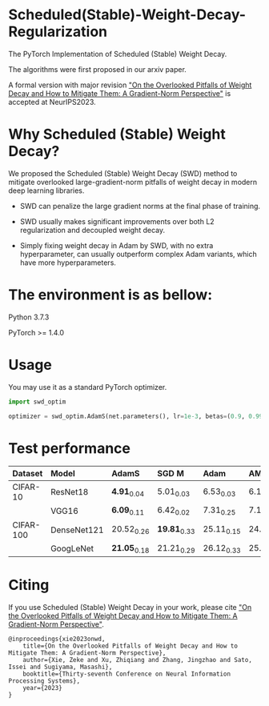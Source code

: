 # Scheduled(Stable)-Weight-Decay-Regularization

The PyTorch Implementation of Scheduled (Stable) Weight Decay.

The algorithms were first proposed in our arxiv paper.

A formal version with major revision ["On the Overlooked Pitfalls of Weight Decay and How to Mitigate Them: A Gradient-Norm Perspective"](https://openreview.net/pdf?id=vnGcubtzR1) is accepted at NeurIPS2023.


# Why Scheduled (Stable) Weight Decay?

We proposed the Scheduled (Stable) Weight Decay (SWD) method to mitigate overlooked large-gradient-norm pitfalls of weight decay in modern deep learning libraries.

- SWD can penalize the large gradient norms at the final phase of training.

- SWD usually makes significant improvements over both L2 regularization and decoupled weight decay.

- Simply fixing weight decay in Adam by SWD, with no extra hyperparameter, can usually outperform complex Adam variants, which have more hyperparameters.



# The environment is as bellow:

Python 3.7.3 

PyTorch >= 1.4.0


# Usage

You may use it as a standard PyTorch optimizer.

```python
import swd_optim

optimizer = swd_optim.AdamS(net.parameters(), lr=1e-3, betas=(0.9, 0.999), eps=1e-08, weight_decay=5e-4, amsgrad=False)
```
# Test performance



| Dataset   | Model       | AdamS                     | SGD M                | Adam                 | AMSGrad              | AdamW                | AdaBound             | Padam                | Yogi                 | RAdam                |
|:----------|:------------|:---------------------|:---------------------|:---------------------|:---------------------|:---------------------|:---------------------|:---------------------|:---------------------|:---------------------|
| CIFAR-10  | ResNet18    | **4.91**<sub>0.04</sub>  | 5.01<sub>0.03</sub>  | 6.53<sub>0.03</sub>  | 6.16<sub>0.18</sub>  | 5.08<sub>0.07</sub>  | 5.65<sub>0.08</sub>  | 5.12<sub>0.04</sub>  | 5.87<sub>0.12</sub>  | 6.01<sub>0.10</sub>  |
|           | VGG16       | **6.09**<sub>0.11</sub>  | 6.42<sub>0.02</sub>  | 7.31<sub>0.25</sub>  | 7.14<sub>0.14</sub>  | 6.48<sub>0.13</sub>  | 6.76<sub>0.12</sub>  | 6.15<sub>0.06</sub>  | 6.90<sub>0.22</sub>  | 6.56<sub>0.04</sub>  |
| CIFAR-100 | DenseNet121 | 20.52<sub>0.26</sub> | **19.81**<sub>0.33</sub> | 25.11<sub>0.15</sub> | 24.43<sub>0.09</sub> | 21.55<sub>0.14</sub> | 22.69<sub>0.15</sub> | 21.10<sub>0.23</sub> | 22.15<sub>0.36</sub> | 22.27<sub>0.22</sub> |
|           | GoogLeNet   | **21.05**<sub>0.18</sub> | 21.21<sub>0.29</sub> | 26.12<sub>0.33</sub> | 25.53<sub>0.17</sub> | 21.29<sub>0.17</sub> | 23.18<sub>0.31</sub> | 21.82<sub>0.17</sub> | 24.24<sub>0.16</sub> | 22.23<sub>0.15</sub> |

# Citing

If you use Scheduled (Stable) Weight Decay in your work, please cite ["On the Overlooked Pitfalls of Weight Decay and How to Mitigate Them: A Gradient-Norm Perspective"](https://openreview.net/pdf?id=vnGcubtzR1).

```
@inproceedings{xie2023onwd,
    title={On the Overlooked Pitfalls of Weight Decay and How to Mitigate Them: A Gradient-Norm Perspective},
    author={Xie, Zeke and Xu, Zhiqiang and Zhang, Jingzhao and Sato, Issei and Sugiyama, Masashi},
    booktitle={Thirty-seventh Conference on Neural Information Processing Systems},
    year={2023}
}
```
